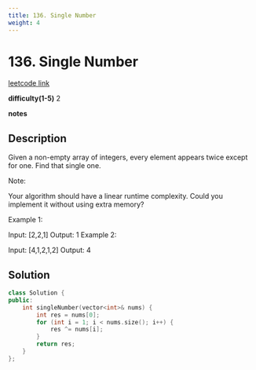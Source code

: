 ```yaml
---
title: 136. Single Number
weight: 4
---
```

# 136. Single Number
[leetcode link](https://leetcode.com/problems/single-number/)

**difficulty(1-5)** 
2

**notes**   


## Description
Given a non-empty array of integers, every element appears twice except for one. Find that single one.

Note:

Your algorithm should have a linear runtime complexity. Could you implement it without using extra memory?

Example 1:

Input: [2,2,1]
Output: 1
Example 2:

Input: [4,1,2,1,2]
Output: 4

## Solution
```c++
class Solution {
public:
    int singleNumber(vector<int>& nums) {
        int res = nums[0];
        for (int i = 1; i < nums.size(); i++) {
            res ^= nums[i];
        }
        return res;
    }
};
```


